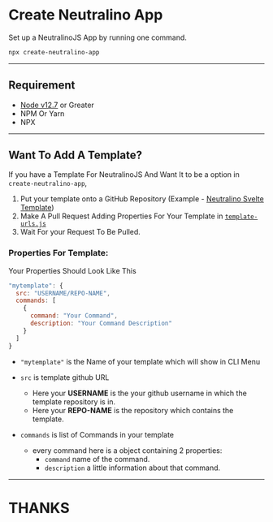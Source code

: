 # Create Neutralino App
Set up a NeutralinoJS App by running one command.

```bash
npx create-neutralino-app
```

---

## Requirement
- [Node v12.7](https://nodejs.org/download/release/v12.17.0/) or Greater
- NPM Or Yarn
- NPX

---

## Want To Add A Template?

If you have a Template For NeutralinoJS And Want It to be a option in `create-neutralino-app`,

1. Put your template onto a GitHub Repository (Example - [Neutralino Svelte Template](https://github.com/DEVLOPRR/svelte-neutralino-template))
2. Make A Pull Request Adding Properties For Your Template in [`template-urls.js`](https://github.com/DEVLOPRR/Create-Neutralino-App/blob/main/src/template-urls.js)
3. Wait For your Request To Be Pulled.

### Properties For Template:

Your Properties Should Look Like This

```javascript
"mytemplate": {
  src: "USERNAME/REPO-NAME",
  commands: [
    {
      command: "Your Command",
      description: "Your Command Description"
    }
  ]
}
```

- `"mytemplate"` is the Name of your template which will show in CLI Menu
- `src` is template github URL
  - Here your **USERNAME** is the your github username in which the template repository is in.
  - Here your **REPO-NAME** is the repository which contains the template.

- `commands` is list of Commands in your template
  - every command here is a object containing 2 properties:
    - `command` name of the command.
    - `description` a little information about that command.

---

# THANKS
